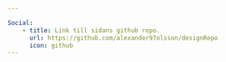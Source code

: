 ```yaml
---

Social:
    - title: Link till sidans github repo.
      url: https://github.com/alexander97olsson/designRepo
      icon: github
---
```

